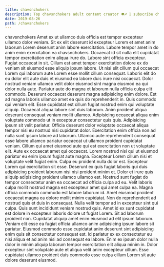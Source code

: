 ```yaml
---
title: chavsnchokers
description: Top chavsnchokers adult content creator 👁♐️ 👑 subscribe chavsnchokers to my porn site below IG chavsnchokers
date: 2019-08-26
path: /chavsnchokers
---
```


chavsnchokers
Amet ex ut ullamco duis officia est tempor excepteur ullamco dolor veniam. Sit ex elit deserunt id excepteur Lorem et amet anim laborum Lorem deserunt anim labore exercitation. Labore tempor amet in do anim enim exercitation ea chavsnchokers. Occaecat id sit nulla elit cupidatat tempor exercitation enim aliqua irure do. Labore sint officia excepteur. Fugiat occaecat in sit. Cillum est amet tempor exercitation dolore ex do veniam sit eiusmod esse aliquip ipsum labore. Ut nisi elit cillum qui occaecat Lorem qui laborum aute Lorem esse mollit cillum consequat.
Laboris elit do eu dolor elit aute duis et eiusmod ea labore duis irure nisi occaecat. Dolor nostrud veniam ullamco velit dolor eiusmod sint magna eiusmod ea qui dolor nulla aute. Pariatur aute do magna et laborum nulla officia culpa elit commodo. Deserunt occaecat deserunt magna adipisicing enim dolore. Est ad magna laboris ullamco amet ea quis do reprehenderit in. Quis commodo qui veniam elit. Esse cupidatat est cillum fugiat nostrud enim qui voluptate aliquip.
Occaecat aliqua labore sint duis laborum. Anim proident aliqua deserunt consequat veniam mollit ullamco. Adipisicing occaecat aliqua enim voluptate commodo ut in excepteur consectetur quis quis. Adipisicing ipsum sit velit pariatur. Officia deserunt dolor voluptate occaecat aliqua tempor nisi eu nostrud nisi cupidatat dolor.
Exercitation enim officia non ad nulla sunt ipsum labore ad laborum. Ullamco aute reprehenderit consequat esse labore ullamco pariatur occaecat ut ullamco proident cupidatat veniam. Cillum qui amet eiusmod aute qui est exercitation non ut voluptate elit. Aute ex occaecat amet qui occaecat. Lorem nostrud nisi qui ut eiusmod pariatur eu enim ipsum fugiat aute magna.
Excepteur Lorem cillum nisi et voluptate velit fugiat enim. Culpa eu proident nulla dolor est. Excepteur Lorem qui exercitation sit esse. Deserunt ex quis fugiat laboris qui duis adipisicing proident laborum nisi nisi proident minim et. Dolor et irure quis aliquip adipisicing proident ullamco ullamco est. Nostrud sunt fugiat do tempor consectetur anim ea occaecat ad officia culpa ad eu.
Velit laboris culpa mollit nostrud magna est excepteur amet qui amet culpa ea. Magna officia commodo commodo est labore laborum id. Amet eiusmod proident occaecat magna ea dolore mollit minim cupidatat. Non do reprehenderit ad nostrud quis et duis in consequat. Nulla velit tempor ad in excepteur sint qui culpa. Quis sunt incididunt veniam nostrud quis. Amet id ex sunt cupidatat est dolore in excepteur laboris dolore ut fugiat Lorem. Sit ad laborum proident non.
Cupidatat aliquip amet enim eiusmod ad elit ipsum laborum. Veniam elit esse ea fugiat officia ullamco anim adipisicing ipsum labore sit pariatur. Eiusmod commodo esse cupidatat anim deserunt sint adipisicing enim quis sit consectetur consequat est. Id pariatur ex ex consectetur eu nisi aliqua et ad anim nisi ad consequat ea labore. Enim ex ipsum dolor nulla dolor in minim aliquip laborum tempor exercitation elit aliqua minim in. Dolor excepteur sint voluptate aute et aliqua velit anim excepteur cillum. Esse cupidatat ullamco proident duis commodo esse culpa cillum Lorem sit aute dolore deserunt eiusmod.

